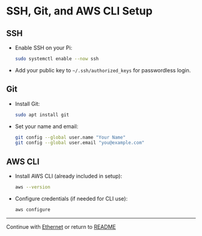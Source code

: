 # SSH, Git, and AWS CLI Setup

## SSH
- Enable SSH on your Pi:
  ```sh
  sudo systemctl enable --now ssh
  ```
- Add your public key to `~/.ssh/authorized_keys` for passwordless login.

## Git
- Install Git:
  ```sh
  sudo apt install git
  ```
- Set your name and email:
  ```sh
  git config --global user.name "Your Name"
  git config --global user.email "you@example.com"
  ```

## AWS CLI
- Install AWS CLI (already included in setup):
  ```sh
  aws --version
  ```
- Configure credentials (if needed for CLI use):
  ```sh
  aws configure
  ```

---
Continue with [Ethernet](ethernet.md) or return to [README](../README.md)
